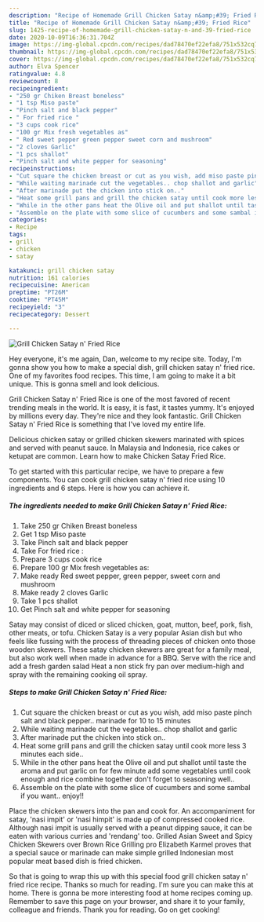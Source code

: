 ```yaml
---
description: "Recipe of Homemade Grill Chicken Satay n&amp;#39; Fried Rice"
title: "Recipe of Homemade Grill Chicken Satay n&amp;#39; Fried Rice"
slug: 1425-recipe-of-homemade-grill-chicken-satay-n-and-39-fried-rice
date: 2020-10-09T16:36:31.704Z
image: https://img-global.cpcdn.com/recipes/dad78470ef22efa8/751x532cq70/grill-chicken-satay-n-fried-rice-recipe-main-photo.jpg
thumbnail: https://img-global.cpcdn.com/recipes/dad78470ef22efa8/751x532cq70/grill-chicken-satay-n-fried-rice-recipe-main-photo.jpg
cover: https://img-global.cpcdn.com/recipes/dad78470ef22efa8/751x532cq70/grill-chicken-satay-n-fried-rice-recipe-main-photo.jpg
author: Elva Spencer
ratingvalue: 4.8
reviewcount: 8
recipeingredient:
- "250 gr Chiken Breast boneless"
- "1 tsp Miso paste"
- "Pinch salt and black pepper"
- " For fried rice "
- "3 cups cook rice"
- "100 gr Mix fresh vegetables as"
- " Red sweet pepper green pepper sweet corn and mushroom"
- "2 cloves Garlic"
- "1 pcs shallot"
- "Pinch salt and white pepper for seasoning"
recipeinstructions:
- "Cut square the chicken breast or cut as you wish, add miso paste pinch salt and black pepper.. marinade for 10 to 15 minutes"
- "While waiting marinade cut the vegetables.. chop shallot and garlic"
- "After marinade put the chicken into stick on.."
- "Heat some grill pans and grill the chicken satay until cook more less 3 minutes each side.."
- "While in the other pans heat the Olive oil and put shallot until taste the aroma and put garlic on for few minute add some vegetables until cook enough and rice combine together don&#39;t forget to seasoning well.."
- "Assemble on the plate with some slice of cucumbers and some sambal if you want.. enjoy!!"
categories:
- Recipe
tags:
- grill
- chicken
- satay

katakunci: grill chicken satay 
nutrition: 161 calories
recipecuisine: American
preptime: "PT26M"
cooktime: "PT45M"
recipeyield: "3"
recipecategory: Dessert

---
```



![Grill Chicken Satay n&#39; Fried Rice](https://img-global.cpcdn.com/recipes/dad78470ef22efa8/751x532cq70/grill-chicken-satay-n-fried-rice-recipe-main-photo.jpg)

Hey everyone, it's me again, Dan, welcome to my recipe site. Today, I'm gonna show you how to make a special dish, grill chicken satay n&#39; fried rice. One of my favorites food recipes. This time, I am going to make it a bit unique. This is gonna smell and look delicious.

Grill Chicken Satay n&#39; Fried Rice is one of the most favored of recent trending meals in the world. It is easy, it is fast, it tastes yummy. It's enjoyed by millions every day. They're nice and they look fantastic. Grill Chicken Satay n&#39; Fried Rice is something that I've loved my entire life.

Delicious chicken satay or grilled chicken skewers marinated with spices and served with peanut sauce. In Malaysia and Indonesia, rice cakes or ketupat are common. Learn how to make Chicken Satay Fried Rice.


To get started with this particular recipe, we have to prepare a few components. You can cook grill chicken satay n&#39; fried rice using 10 ingredients and 6 steps. Here is how you can achieve it.

<!--inarticleads1-->

##### The ingredients needed to make Grill Chicken Satay n&#39; Fried Rice:

1. Take 250 gr Chiken Breast boneless
1. Get 1 tsp Miso paste
1. Take Pinch salt and black pepper
1. Take  For fried rice :
1. Prepare 3 cups cook rice
1. Prepare 100 gr Mix fresh vegetables as:
1. Make ready  Red sweet pepper, green pepper, sweet corn and mushroom
1. Make ready 2 cloves Garlic
1. Take 1 pcs shallot
1. Get Pinch salt and white pepper for seasoning


Satay may consist of diced or sliced chicken, goat, mutton, beef, pork, fish, other meats, or tofu. Chicken Satay is a very popular Asian dish but who feels like fussing with the process of threading pieces of chicken onto those wooden skewers. These satay chicken skewers are great for a family meal, but also work well when made in advance for a BBQ. Serve with the rice and add a fresh garden salad Heat a non stick fry pan over medium-high and spray with the remaining cooking oil spray. 

<!--inarticleads2-->

##### Steps to make Grill Chicken Satay n&#39; Fried Rice:

1. Cut square the chicken breast or cut as you wish, add miso paste pinch salt and black pepper.. marinade for 10 to 15 minutes
1. While waiting marinade cut the vegetables.. chop shallot and garlic
1. After marinade put the chicken into stick on..
1. Heat some grill pans and grill the chicken satay until cook more less 3 minutes each side..
1. While in the other pans heat the Olive oil and put shallot until taste the aroma and put garlic on for few minute add some vegetables until cook enough and rice combine together don&#39;t forget to seasoning well..
1. Assemble on the plate with some slice of cucumbers and some sambal if you want.. enjoy!!


Place the chicken skewers into the pan and cook for. An accompaniment for satay, &#39;nasi impit&#39; or &#39;nasi himpit&#39; is made up of compressed cooked rice. Although nasi impit is usually served with a peanut dipping sauce, it can be eaten with various curries and &#39;rendang&#39; too. Grilled Asian Sweet and Spicy Chicken Skewers over Brown Rice Grilling pro Elizabeth Karmel proves that a special sauce or marinade can make simple grilled Indonesian most popular meat based dish is fried chicken. 

So that is going to wrap this up with this special food grill chicken satay n&#39; fried rice recipe. Thanks so much for reading. I'm sure you can make this at home. There is gonna be more interesting food at home recipes coming up. Remember to save this page on your browser, and share it to your family, colleague and friends. Thank you for reading. Go on get cooking!
